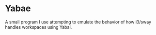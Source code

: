# Yabae

A small program I use attempting to emulate the behavior of how i3/sway handles workspaces using Yabai.
